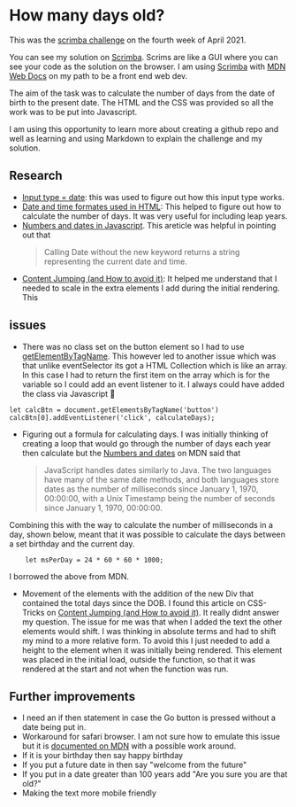 # How many days old?

This was the [scrimba challenge](https://scrimba.com/learn/weeklychallenge/the-weekly-web-dev-challenge-how-many-days-old-latest-challenge-cE2gBNC2) on the fourth week of April 2021. 

You can see my solution on [Scrimba](https://scrimba.com/scrim/c9aEnLc8). Scrims are like a GUI where you can see your code as the solution on the browser. I am using [Scrimba](https://scrimba.com) with [MDN Web Docs](https://developer.mozilla.org/en-US/docs/Learn) on my path to be a front end web dev.

The aim of the task was to calculate the number of days from the date of birth to the present date. The HTML and the CSS was provided so all the work was to be put into Javascript.

I am using this opportunity to learn more about creating a github repo and well as learning and using Markdown to explain the challenge and my solution.

## Research

- [Input type = date](https://developer.mozilla.org/en-US/docs/Web/HTML/Element/input/date): this was used to  figure out how this input type works. 
- [Date and time formates used in HTML](https://developer.mozilla.org/en-US/docs/Web/HTML/Date_and_time_formats#format_of_a_valid_date_string): This helped to figure out how to calculate the number of days. It was very useful for including leap years.
- [Numbers and dates in Javascript](https://developer.mozilla.org/en-US/docs/Web/JavaScript/Guide/Numbers_and_dates#date_object). This areticle was helpful in pointing out that 
    > Calling Date without the new keyword returns a string representing the current date and time.
- [Content Jumping (and How to avoid it)](https://css-tricks.com/content-jumping-avoid/): It helped me understand that I needed to scale in the extra elements I add during the initial rendering. This 

## issues 

- There was no class set on the button element so I had to use [getElementByTagName](https://developer.mozilla.org/en-US/docs/Web/API/Element/getElementsByTagName). This however led to another issue which was that unlike eventSelector its got a HTML Collection which is like an array. In this case I had to return the first item on the array which is for the variable so I could add an event listener to it. I always could have added the class via Javascript 🤔
```
let calcBtn = document.getElementsByTagName('button')
calcBtn[0].addEventListener('click', calculateDays);
```
- Figuring out a formula for calculating days. I was initially thinking of creating a loop that would go through the number of days each year then calculate but the [Numbers and dates](https://developer.mozilla.org/en-US/docs/Web/JavaScript/Guide/Numbers_and_dates#date_object) on MDN said that  

    > JavaScript handles dates similarly to Java. The two languages have many of the same date methods, and both languages store dates as the number of milliseconds since January 1, 1970, 00:00:00, with a Unix Timestamp being the number of seconds since January 1, 1970, 00:00:00.

Combining this with the way to calculate the number of milliseconds in a day, shown below, meant that it was possible to calculate the days between a set birthday and the current day. 
```
    let msPerDay = 24 * 60 * 60 * 1000;
```
I borrowed the above from MDN.
- Movement of the elements with the addition of the new Div that contained the total days since the DOB. I found this article on CSS-Tricks on [Content Jumping (and How to avoid it)](https://css-tricks.com/content-jumping-avoid/). It really didnt answer my question. The issue for me was that when I added the text the other elements would shift. I was thinking in absolute terms and had to shift my mind to a more relative form. To avoid this I just needed to add a height to the element when it was initially being rendered. This element was placed in the initial load, outside the function, so that it was rendered at the start and not when the function was run.

## Further improvements 
- I need an if then statement in case the Go button is pressed without a date being put in. 
- Workaround for safari browser. I am not sure how to emulate this issue but it is [documented on MDN](https://developer.mozilla.org/en-US/docs/Web/HTML/Element/input/date#handling_browser_support) with a possible work around.
- If it is your birthday then say happy birthday
- If you put a future date in then say "welcome from the future"
- If you put in a date greater than 100 years add "Are you sure you are that old?"
- Making the text more mobile friendly


